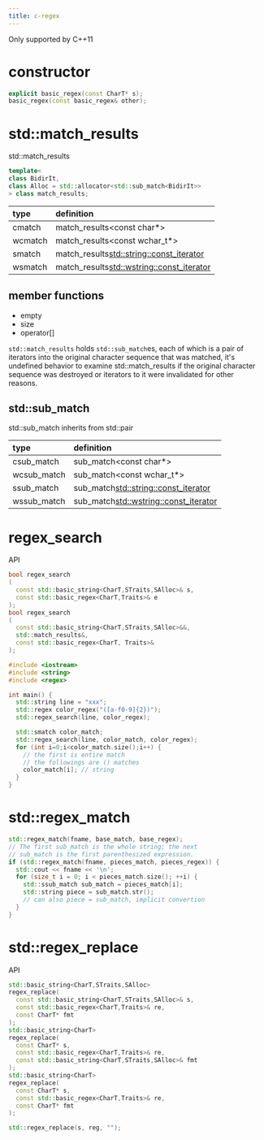 ```yaml
---
title: c-regex
---
```


Only supported by C++11

# constructor

```c++
explicit basic_regex(const CharT* s);
basic_regex(const basic_regex& other);
```

# std::match_results
std::match_results

```c++
template<
class BidirIt,
class Alloc = std::allocator<std::sub_match<BidirIt>>
> class match_results;
```

| type    | definition                                  |
|:--------|:--------------------------------------------|
| cmatch  | match_results<const char*>                  |
| wcmatch | match_results<const wchar_t*>               |
| smatch  | match_results<std::string::const_iterator>  |
| wsmatch | match_results<std::wstring::const_iterator> |

## member functions
* empty
* size
* operator[]

`std::match_results` holds `std::sub_match`es,
each of which is a pair of iterators into the original character sequence that was matched,
it's undefined behavior to examine std::match_results
if the original character sequence was destroyed
or iterators to it were invalidated for other reasons.

## std::sub_match
std::sub_match inherits from std::pair

| type        | definition                              |
|:------------|:----------------------------------------|
| csub_match  | sub_match<const char*>                  |
| wcsub_match | sub_match<const wchar_t*>               |
| ssub_match  | sub_match<std::string::const_iterator>  |
| wssub_match | sub_match<std::wstring::const_iterator> |



# regex_search

API

```c++
bool regex_search
(
  const std::basic_string<CharT,STraits,SAlloc>& s,
  const std::basic_regex<CharT,Traits>& e
);
bool regex_search
(
  const std::basic_string<CharT,STraits,SAlloc>&&,
  std::match_results&,
  const std::basic_regex<CharT, Traits>&
);
```

```c++
#include <iostream>
#include <string>
#include <regex>

int main() {
  std::string line = "xxx";
  std::regex color_regex("([a-f0-9]{2})");
  std::regex_search(line, color_regex);

  std::smatch color_match;
  std::regex_search(line, color_match, color_regex);
  for (int i=0;i<color_match.size();i++) {
    // the first is entire match
    // the followings are () matches
    color_match[i]; // string
  }
}
```

# std::regex_match

```c++
std::regex_match(fname, base_match, base_regex);
// The first sub_match is the whole string; the next
// sub_match is the first parenthesized expression.
if (std::regex_match(fname, pieces_match, pieces_regex)) {
  std::cout << fname << '\n';
  for (size_t i = 0; i < pieces_match.size(); ++i) {
    std::ssub_match sub_match = pieces_match[i];
    std::string piece = sub_match.str();
    // can also piece = sub_match, implicit convertion
  }   
}  
```

# std::regex_replace

API

```c++
std::basic_string<CharT,STraits,SAlloc>
regex_replace(
  const std::basic_string<CharT,STraits,SAlloc>& s,
  const std::basic_regex<CharT,Traits>& re,
  const CharT* fmt
);
std::basic_string<CharT>
regex_replace(
  const CharT* s,
  const std::basic_regex<CharT,Traits>& re,
  const std::basic_string<CharT,STraits,SAlloc>& fmt
);
std::basic_string<CharT>
regex_replace(
  const CharT* s,
  const std::basic_regex<CharT,Traits>& re,
  const CharT* fmt
);
```

```c++
std::regex_replace(s, reg, "");
```
